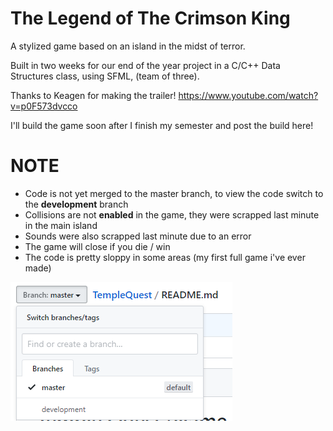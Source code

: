 # The Legend of The Crimson King

A stylized game based on an island in the midst of terror.

Built in two weeks for our end of the year project in a C/C++ Data Structures class, using SFML, (team of three).

Thanks to Keagen for making the trailer!
https://www.youtube.com/watch?v=p0F573dvcco

I'll build the game soon after I finish my semester and post the build here!

# NOTE
- Code is not yet merged to the master branch, to view the code switch to the **development** branch
- Collisions are not **enabled** in the game, they were scrapped last minute in the main island
- Sounds were also scrapped last minute due to an error
- The game will close if you die / win
- The code is pretty sloppy in some areas (my first full game i've ever made)

![](images/Capture.PNG)
